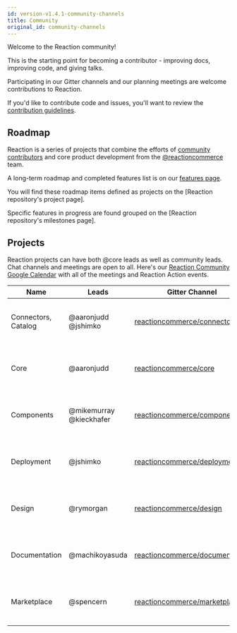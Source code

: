 ```yaml
---
id: version-v1.4.1-community-channels
title: Community
original_id: community-channels
---
```

    
Welcome to the Reaction community!

This is the starting point for becoming a contributor - improving docs, improving code, and giving talks.

Participating in our Gitter channels and our planning meetings are welcome contributions to Reaction.

If you'd like to contribute code and issues, you'll want to review the [contribution guidelines](contributing-to-reaction.md).

## Roadmap

Reaction is a series of projects that combine the efforts of [community contributors](https://github.com/orgs/reactioncommerce/outside-collaborators) and core product development from the [@reactioncommerce](https://github.com/orgs/reactioncommerce/people) team.

A long-term roadmap and completed features list is on our [features page](https://demandcluster.com/features).

You will find these roadmap items defined as projects on the [Reaction repository's project page].

Specific features in progress are found grouped on the [Reaction repository's milestones page].

## Projects

Reaction projects can have both @core leads as well as community leads.
Chat channels and meetings are open to all. Here's our [Reaction Community Google Calendar](http://getrxn.io/2rcCal) with all of the meetings and Reaction Action events.

| Name                | Leads                   | Gitter Channel                                                                     | Schedule       |
| ------------------- | ----------------------- | ---------------------------------------------------------------------------------- | ----------------------------------------- |
| Connectors, Catalog | @aaronjudd @jshimko     | [reactioncommerce/connectors](https://gitter.im/reactioncommerce/connectors)             | Every 2 weeks on Wednesday 2PM Pacific    |
| Core                | @aaronjudd              | [reactioncommerce/core](https://gitter.im/reactioncommerce/core)                   | Every 2 weeks on Wednesday 2PM Pacific    |
| Components          | @mikemurray @kieckhafer | [reactioncommerce/components](https://gitter.im/reactioncommerce/components)       | Every 2 weeks on Tuesday 3PM Pacific      |
| Deployment          | @jshimko                | [reactioncommerce/deployment](https://gitter.im/reactioncommerce/deployment)       | Every 2 weeks on Thursday 10AM Eastern    |
| Design              | @rymorgan               | [reactioncommerce/design](https://gitter.im/reactioncommerce/design)               | Every 2 weeks on Wednesday 3PM Pacific    |
| Documentation       | @machikoyasuda               | [reactioncommerce/documentation](https://gitter.im/reactioncommerce/documentation) | Monthly on the Fourth Tuesday 3:30PM Pacific |
| Marketplace         | @spencern               | [reactioncommerce/marketplace](https://gitter.im/reactioncommerce/marketplace)     | Every 2 weeks on Wednesday 7AM Pacific    |
